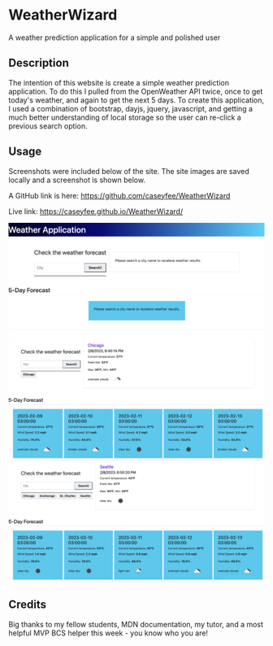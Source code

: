 # WeatherWizard
A weather prediction application for a simple and polished user

## Description

The intention of this website is create a simple weather prediction application. To do this I pulled from the OpenWeather API twice, once to get today's weather, and again to get the next 5 days. To create this application, I used a combination of bootstrap, dayjs, jquery, javascript, and getting a much better understanding of local storage so the user can re-click a previous search option. 


## Usage

Screenshots were included below of the site. The site images are saved locally and a screenshot is shown below.


A GitHub link is here: https://github.com/caseyfee/WeatherWizard


Live link: https://caseyfee.github.io/WeatherWizard/

![Webpage Screenshot](assets/images/noSearchesYet.png)
![Webpage Screenshot](assets/images/initialSearch.png)
![Webpage Screenshot](assets/images/multipleSearches.png)


## Credits

Big thanks to my fellow students, MDN documentation, my tutor, and a most helpful MVP BCS helper this week - you know who you are!
